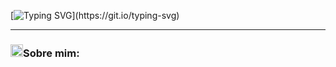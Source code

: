 <!--- Olá, esse é meu readme, fique à vontade para utilizá-lo como quiser! -->


[![Typing SVG](https://readme-typing-svg.demolab.com?font=Fira+Code&size=30&duration=1000&pause=300&color=9583EB&center=true&multiline=true&width=600&height=150&lines=Ol%C3%A1+%F0%9F%91%8B!+;Sou+Willianson+Dantas.;Desenvolvedor+Full+Stack.;Bem+vindo+ao+meu+perfil+GitHub.)](https://git.io/typing-svg)

-----

### <img height="20" src="https://raw.githubusercontent.com/innng/innng/master/assets/soulgem-sayaka.gif"/>Sobre mim:

<!--

### Olá! 👋
Sou **Willianson Dantas**, tenho 29 anos, sou Paraibano.

### Hi there 👋
**WilliansonDantas/WilliansonDantas** is a ✨ _special_ ✨ repository because its `README.md` (this file) appears on your GitHub profile.

Here are some ideas to get you started:

- 🔭 I’m currently working on ...
- 🌱 I’m currently learning ...
- 👯 I’m looking to collaborate on ...
- 🤔 I’m looking for help with ...
- 💬 Ask me about ...
- 📫 How to reach me: ...
- 😄 Pronouns: ...
- ⚡ Fun fact: ...
-->

